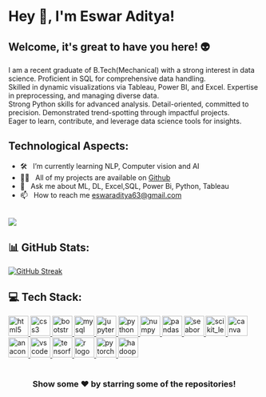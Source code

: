 # Hey 👋, I'm Eswar Aditya!
<!--
[![Linkedin Badge](https://img.shields.io/badge/-LinkedIn-0e76a8?style=flat-square&logo=Linkedin&logoColor=white)](https://linkedin.com/in/mohammed-anas-khan-ab91531a4)
[![Kaggle Badge](https://img.shields.io/badge/-Kaggle-20beff?style=flat-square&logo=Kaggle&logoColor=white)](https://www.kaggle.com/fiq423ubf)
-->
## Welcome, it's great to have you here! 👽

I am a recent graduate of B.Tech(Mechanical) with a strong interest in data science. Proficient in SQL for comprehensive data handling. <br> Skilled in dynamic visualizations via Tableau, Power BI, and Excel. Expertise in preprocessing, and managing diverse data. <br> Strong Python skills for advanced analysis. Detail-oriented, committed to precision. Demonstrated trend-spotting through impactful projects.<br> Eager to learn, contribute, and leverage data science tools for insights. 

## Technological Aspects:
- 🛠 &nbsp; I’m currently learning NLP, Computer vision and AI
- 👨‍💻 &nbsp; All of my projects are available on [Github](https://github.com/EswarAditya5)
- 💬 &nbsp; Ask me about ML, DL, Excel,SQL, Power Bi, Python, Tableau
- 📫 &nbsp; How to reach me eswaraditya63@gmail.com<br><br>

![](https://komarev.com/ghpvc/?username=EswarAditya5&label=PROFILE+VIEWS)

## 📊 GitHub Stats:
[![GitHub Streak](https://streak-stats.demolab.com?user=EswarAditya5&theme=default)](https://git.io/streak-stats)<br/>

## 💻 Tech Stack:
<div align="left">
    <a href="https://www.w3.org/html/" target="_blank" rel="noreferrer"> 
  <img src="https://skillicons.dev/icons?i=html" height="40" alt="html5 logo" width="40"  />
    </a>
    <a href="https://www.w3schools.com/css/" target="_blank" rel="noreferrer">
  <img src="https://skillicons.dev/icons?i=css" height="40" alt="css3 logo" width="40"  />
    </a>
    <a href="https://getbootstrap.com" target="_blank" rel="noreferrer">
  <img src="https://skillicons.dev/icons?i=bootstrap" height="40" alt="bootstrap logo" width="40" />
    </a>
    <a href="https://www.mysql.com/" target="_blank" rel="noreferrer">
  <img src="https://skillicons.dev/icons?i=mysql" height="40" alt="mysql logo" width="40" />
    </a>
    <a href="https://jupyter.org/" target="_blank" rel="noreferre">
  <img src="https://cdn.jsdelivr.net/gh/devicons/devicon/icons/jupyter/jupyter-original.svg" height="40" alt="jupyter logo" width="40" />
    </a>
    <a href="https://www.python.org" target="_blank" rel="noreferrer"> 
  <img src="https://skillicons.dev/icons?i=py" height="40" alt="python logo" width="40" />
    </a>
    <a href="https://numpy.org/" target="_blank" rel="noreferrer">
  <img src="https://cdn.jsdelivr.net/gh/devicons/devicon/icons/numpy/numpy-original.svg" height="40" alt="numpy logo" width="40" />
    </a>
    <a href="https://pandas.pydata.org/" target="_blank" rel="noreferrer">
  <img src="https://cdn.jsdelivr.net/gh/devicons/devicon/icons/pandas/pandas-original.svg" height="40" alt="pandas logo" width="40"/>
    </a>
    <a href="https://seaborn.pydata.org/" target="_blank" rel="noreferrer"> 
  <img src="https://seaborn.pydata.org/_images/logo-mark-lightbg.svg" alt="seaborn" width="40" height="40"/>
    </a> 
    <a href="https://scikit-learn.org/" target="_blank" rel="noreferrer"> 
  <img src="https://upload.wikimedia.org/wikipedia/commons/0/05/Scikit_learn_logo_small.svg" alt="scikit_learn" width="40" height="40" /> 
    </a> 
    <a href="https://www.canva.com/" target="_blank" rel="noreferrer">
  <img src="https://cdn.jsdelivr.net/gh/devicons/devicon/icons/canva/canva-original.svg" height="40" alt="canva logo" width="40"/>
    </a>
    <a href="https://www.anaconda.com/" target="_blank" rel="noreferrer">
  <img src="https://cdn.jsdelivr.net/gh/devicons/devicon/icons/anaconda/anaconda-original.svg" height="40" alt="anaconda logo" width="40" />
    </a>
    <a href="https://code.visualstudio.com/" target="_blank" rel="noreferre">
  <img src="https://cdn.jsdelivr.net/gh/devicons/devicon/icons/vscode/vscode-original.svg" height="40" alt="vscode logo" width="40" />
    </a>
    <a href="https://www.tensorflow.org" target="_blank" rel="noreferrer"> 
  <img src="https://skillicons.dev/icons?i=tensorflow" height="40" alt="tensorflow logo" width="40" />
    </a>
    <a href="https://www.r-project.org/" target="_blank" rel="noreferrer">
  <img src="https://skillicons.dev/icons?i=r" height="40" alt="r logo" width="40" />
    </a>
    <a href="https://pytorch.org/" target="_blank" rel="noreferrer">
  <img src="https://skillicons.dev/icons?i=pytorch" height="40" alt="pytorch logo" width="40" />
    </a>
  <a href="https://hadoop.apache.org/" target="_blank" rel="noreferrer"> 
    <img src="https://www.vectorlogo.zone/logos/apache_hadoop/apache_hadoop-icon.svg" alt="hadoop" width="40" height="40" /> 
  </a> 
</div>

#
<div align="center">

### Show some ❤️ by starring some of the repositories!

</div>


<!--
<h1 align="center">Hi 👋, I'm Eswar Aditya</h1>
<h3 align="center">A passionate Data scientist from India </h3>

<p align="left"> <a href="https://twitter.com/" target="blank"><img src="https://img.shields.io/twitter/follow/?logo=twitter&style=for-the-badge" alt="" /></a> </p>
-->
<!--
👋 Hi, I’m Eswar Aditya
- 🌱 I’m currently learning **Machine Learning, Time Series, Deployment on Cloud**
- 💬 Ask me about ML, DL, Excel, SQL, Power Bi, Python, Tableau.
- 👨‍💻 All of my projects are available on [Github](https://github.com/EswarAditya5)
<h3 align="left">Connect with me:</h3>
<p align="left">
	<a href="https://linkedin.com/in/eswar-aditya-912263211" target="blank"><img align="center" src="https://raw.githubusercontent.com/rahuldkjain/github-profile-readme-generator/master/src/images/icons/Social/linked-in-alt.svg" alt="eswar-aditya-912263211" height="30" width="40" /></a>
<a href="https://kaggle.com/eswaradityarayapudi" target="blank"><img align="center" src="https://raw.githubusercontent.com/rahuldkjain/github-profile-readme-generator/master/src/images/icons/Social/kaggle.svg" alt="eswaradityarayapudi" height="30" width="40" /></a>
<a href="https://instagram.com/@eswar._.aditya" target="blank"><img align="center" src="https://raw.githubusercontent.com/rahuldkjain/github-profile-readme-generator/master/src/images/icons/Social/instagram.svg" alt="@eswar._.aditya" height="30" width="40" /></a>
<a href="https://medium.com/@eswaraditya63" target="blank"><img align="center" src="https://raw.githubusercontent.com/rahuldkjain/github-profile-readme-generator/master/src/images/icons/Social/medium.svg" alt="@eswaraditya63" height="30" width="40" /></a>
<a href="https://www.hackerrank.com/eswaraditya63" target="blank"><img align="center" src="https://raw.githubusercontent.com/rahuldkjain/github-profile-readme-generator/master/src/images/icons/Social/hackerrank.svg" alt="eswaraditya63" height="30" width="40" /></a>
<a href="https://www.leetcode.com/@eswaraditya63" target="blank"><img align="center" src="https://raw.githubusercontent.com/rahuldkjain/github-profile-readme-generator/master/src/images/icons/Social/leet-code.svg" alt="@eswaraditya63" height="30" width="40" /></a>
</p>

<h3 align="left">Languages and Tools:</h3>
<div align="left">
    <a href="https://www.w3.org/html/" target="_blank" rel="noreferrer"> 
  <img src="https://skillicons.dev/icons?i=html" height="40" alt="html5 logo" width="40"  />
    </a>
    <a href="https://www.w3schools.com/css/" target="_blank" rel="noreferrer">
  <img src="https://skillicons.dev/icons?i=css" height="40" alt="css3 logo" width="40"  />
    </a>
    <a href="https://getbootstrap.com" target="_blank" rel="noreferrer">
  <img src="https://skillicons.dev/icons?i=bootstrap" height="40" alt="bootstrap logo" width="40" />
    </a>
    <a href="https://www.mysql.com/" target="_blank" rel="noreferrer">
  <img src="https://skillicons.dev/icons?i=mysql" height="40" alt="mysql logo" width="40" />
    </a>
    <a href="https://jupyter.org/" target="_blank" rel="noreferre">
  <img src="https://cdn.jsdelivr.net/gh/devicons/devicon/icons/jupyter/jupyter-original.svg" height="40" alt="jupyter logo" width="40" />
    </a>
    <a href="https://www.python.org" target="_blank" rel="noreferrer"> 
  <img src="https://skillicons.dev/icons?i=py" height="40" alt="python logo" width="40" />
    </a>
    <a href="https://numpy.org/" target="_blank" rel="noreferrer">
  <img src="https://cdn.jsdelivr.net/gh/devicons/devicon/icons/numpy/numpy-original.svg" height="40" alt="numpy logo" width="40" />
    </a>
    <a href="https://pandas.pydata.org/" target="_blank" rel="noreferrer">
  <img src="https://cdn.jsdelivr.net/gh/devicons/devicon/icons/pandas/pandas-original.svg" height="40" alt="pandas logo" width="40"/>
    </a>
    <a href="https://seaborn.pydata.org/" target="_blank" rel="noreferrer"> 
  <img src="https://seaborn.pydata.org/_images/logo-mark-lightbg.svg" alt="seaborn" width="40" height="40"/>
    </a> 
    <a href="https://scikit-learn.org/" target="_blank" rel="noreferrer"> 
  <img src="https://upload.wikimedia.org/wikipedia/commons/0/05/Scikit_learn_logo_small.svg" alt="scikit_learn" width="40" height="40" /> 
    </a> 
    <a href="https://www.canva.com/" target="_blank" rel="noreferrer">
  <img src="https://cdn.jsdelivr.net/gh/devicons/devicon/icons/canva/canva-original.svg" height="40" alt="canva logo" width="40"/>
    </a>
    <a href="https://www.anaconda.com/" target="_blank" rel="noreferrer">
  <img src="https://cdn.jsdelivr.net/gh/devicons/devicon/icons/anaconda/anaconda-original.svg" height="40" alt="anaconda logo" width="40" />
    </a>
    <a href="https://code.visualstudio.com/" target="_blank" rel="noreferre">
  <img src="https://cdn.jsdelivr.net/gh/devicons/devicon/icons/vscode/vscode-original.svg" height="40" alt="vscode logo" width="40" />
    </a>
    <a href="https://www.tensorflow.org" target="_blank" rel="noreferrer"> 
  <img src="https://skillicons.dev/icons?i=tensorflow" height="40" alt="tensorflow logo" width="40" />
    </a>
    <a href="https://www.r-project.org/" target="_blank" rel="noreferrer">
  <img src="https://skillicons.dev/icons?i=r" height="40" alt="r logo" width="40" />
    </a>
    <a href="https://pytorch.org/" target="_blank" rel="noreferrer">
  <img src="https://skillicons.dev/icons?i=pytorch" height="40" alt="pytorch logo" width="40" />
    </a>
  <a href="https://hadoop.apache.org/" target="_blank" rel="noreferrer"> 
    <img src="https://www.vectorlogo.zone/logos/apache_hadoop/apache_hadoop-icon.svg" alt="hadoop" width="40" height="40" /> 
  </a> 
</div>

[![](https://visitcount.itsvg.in/api?id=EswarAditya5&icon=5&color=0)](https://visitcount.itsvg.in)
<h3 align="left">🔥  GitHub Stats:</h3>

###

<div align="center">
  <img src="https://streak-stats.demolab.com?user=EswarAditya5&locale=en&mode=daily&theme=dark&hide_border=false&border_radius=5&order=3" height="220" alt="streak graph"  />
</div>

###
-->
